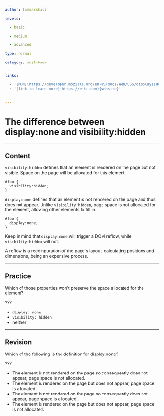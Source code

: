 ```yaml
---
author: tommarshall

levels:

  - basic

  - medium

  - advanced

type: normal

category: must-know


links:

  - '[MDN](https://developer.mozilla.org/en-US/docs/Web/CSS/display){documentation}'
  - '[link to learn more](https://enki.com){website}'


---
```


# The difference between display:none and visibility:hidden

---
## Content

`visibility:hidden` defines that an element is rendered on the page but not visible. Space on the page will be allocated for this element.

```
#foo {
  visibility:hidden;
}
```

`display:none` defines that an element is not rendered on the page and thus does not appear. Unlike `visibility:hidden`, page space is not allocated for the element, allowing other elements to fill in.

```
#foo {
  display:none;
}
```

Keep in mind that `display:none` will trigger a DOM reflow, while `visibility:hidden` will not.

A reflow is a recomputation of the page's layout, calculating positions and dimensions, being an expensive process.

---
## Practice

Which of those properties won’t preserve the space allocated for the element?

???

* `display: none` 
* `visibility: hidden` 
* neither

---
## Revision

Which of the following is the definition for display:none?

???

* The element is not rendered on the page so consequently does not appear, page space is not allocated.
* The element is rendered on the page but does not appear, page space is allocated.
* The element is not rendered on the page so consequently does not appear, page space is allocated.
* The element is rendered on the page but does not appear, page space is not allocated.

